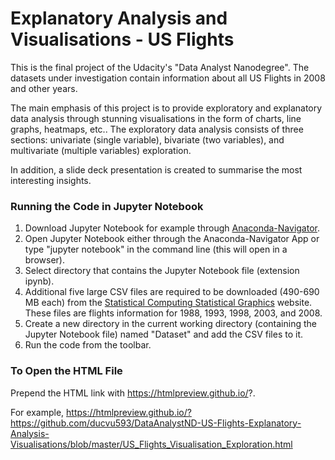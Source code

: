 # Explanatory Analysis and Visualisations - US Flights
This is the final project of the Udacity's "Data Analyst Nanodegree". 
The datasets under investigation contain information about all US Flights in 2008 and other years. 

The main emphasis of this project is to provide exploratory and explanatory data analysis through stunning visualisations in the form of charts, line graphs, heatmaps, etc.. 
The exploratory data analysis consists of three sections: univariate (single variable), bivariate (two variables), and multivariate (multiple variables) exploration.

In addition, a slide deck presentation is created to summarise the most interesting insights.


### Running the Code in Jupyter Notebook 

1. Download Jupyter Notebook for example through [Anaconda-Navigator](https://docs.anaconda.com/anaconda/navigator/).
2. Open Jupyter Notebook either through the Anaconda-Navigator App or type "jupyter notebook" in the command line (this will open in a browser).
3. Select directory that contains the Jupyter Notebook file (extension ipynb).
4. Additional five large CSV files are required to be downloaded (490-690 MB each) from the [Statistical Computing
Statistical Graphics](http://stat-computing.org/dataexpo/2009/the-data.html) website. These files are flights information for 1988, 1993, 1998, 2003, and 2008.
5. Create a new directory in the current working directory (containing the Jupyter Notebook file) named "Dataset" and add the CSV files to it. 
6. Run the code from the toolbar.

### To Open the HTML File

Prepend the HTML link with https://htmlpreview.github.io/?. 

For example, https://htmlpreview.github.io/?https://github.com/ducvu593/DataAnalystND-US-Flights-Explanatory-Analysis-Visualisations/blob/master/US_Flights_Visualisation_Exploration.html

